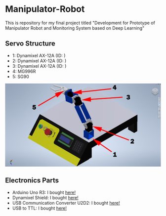 # Manipulator-Robot
This is repository for my final project titled "Development for Prototype of Manipulator Robot and Monitoring System based on Deep Learning"

## Servo Structure
- 1: Dynamixel AX-12A (ID: )
- 2: Dynamixel AX-12A (ID: )
- 3: Dynamixel AX-12A (ID: )
- 4: MG996R
- 5: SG90

![Servo Structure](https://github.com/vkurpmax/Manipulator-Robot/blob/main/README.md%20materials/Servo%20Structure.jpg)


## Electronics Parts
- Arduino Uno R3: I bought
[here!](https://www.tokopedia.com/riz-umi/arduino-uno-r3-board-original-made-in-italy/)
- Dynamixel Shield: I bought
[here!](https://www.tokopedia.com/digiware/dynamixel-shield/)
- USB Communication Converter U2D2: I bought
[here!](https://www.tokopedia.com/digiware/usb-communication-converter-u2d2)
- USB to TTL: I bought
[here!](https://www.tokopedia.com/dx-tronics/ft232-usb-to-ttl-serial-3-3v-5v-ftdi-ft232rl)